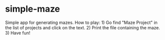 # simple-maze
Simple app for generating mazes.
How to play: 1) Go find "Maze Project" in the list of projects and click on the text. 2) Print the file containing the maze. 3) Have fun!
